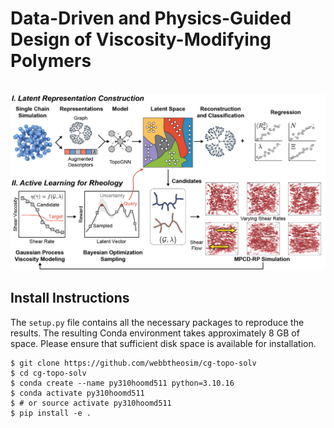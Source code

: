 
# Data-Driven and Physics-Guided Design of Viscosity-Modifying Polymers

<br />
<img src="./fig/toc.png" />
<br />



## Install Instructions

The `setup.py` file contains all the necessary packages to reproduce the results. The resulting Conda environment takes approximately 8 GB of space. Please ensure that sufficient disk space is available for installation.

```console
$ git clone https://github.com/webbtheosim/cg-topo-solv
$ cd cg-topo-solv
$ conda create --name py310hoomd511 python=3.10.16
$ conda activate py310hoomd511
$ # or source activate py310hoomd511
$ pip install -e .
```